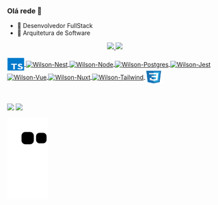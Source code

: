 ### Olá rede 👋

- 🔭 Desenvolvedor FullStack
- 🌱 Arquitetura de Software


<div align="center">
  <a href="https://github.com/Wfelipe2011">
  <img height="180em" src="https://github-readme-stats.vercel.app/api?username=Wfelipe2011&show_icons=true&title_color=blue&theme=dracula&include_all_commits=true&count_private=true"/>
  <img height="180em" src="https://github-readme-stats.vercel.app/api/top-langs/?username=Wfelipe2011&layout=compact&langs_count=7&title_color=blue&theme=dracula"/>
</div>
<div style="display: inline_block"><br>
<img align="center" alt="Wilson-Ts" height="30" width="40" src="https://raw.githubusercontent.com/devicons/devicon/master/icons/typescript/typescript-plain.svg"/>
<img align="center" alt="Wilson-Nest" height="30" width="40" src="https://cdn.jsdelivr.net/gh/devicons/devicon/icons/nestjs/nestjs-plain.svg" />         
<img align="center" alt="Wilson-Node" height="30" width="40" src="https://cdn.jsdelivr.net/gh/devicons/devicon/icons/nodejs/nodejs-original.svg" /> 
<img align="center" alt="Wilson-Postgres" height="30" width="40" src="https://cdn.jsdelivr.net/gh/devicons/devicon/icons/postgresql/postgresql-original.svg" />          
<img align="center" alt="Wilson-Jest" height="30" width="40" src="https://cdn.jsdelivr.net/gh/devicons/devicon/icons/jest/jest-plain.svg" />
<img align="center" alt="Wilson-Vue" height="30" width="40" src="https://cdn.jsdelivr.net/gh/devicons/devicon/icons/vuejs/vuejs-original.svg" />
<img align="center" alt="Wilson-Nuxt" height="30" width="40" src="https://cdn.jsdelivr.net/gh/devicons/devicon/icons/nuxtjs/nuxtjs-original.svg" />
<img align="center" alt="Wilson-Tailwind" height="30" width="40" src="https://cdn.jsdelivr.net/gh/devicons/devicon/icons/tailwindcss/tailwindcss-plain.svg" />             
<img align="center" alt="Wilson-CSS" height="30" width="40" src="https://raw.githubusercontent.com/devicons/devicon/master/icons/css3/css3-original.svg"/>
<br/>
<br/>
</div>
  
  ##
 
<div> 
  <a href = "mailto:contatoWfelipe2011@gmail.com"><img src="https://img.shields.io/badge/-Gmail-%23333?style=for-the-badge&logo=gmail&logoColor=white" target="_blank"></a>
  <a href="https://www.linkedin.com/in/wilson-felipe-725538176" target="_blank"><img src="https://img.shields.io/badge/-LinkedIn-%230077B5?style=for-the-badge&logo=linkedin&logoColor=white" target="_blank"></a> 
 
  ![Snake animation](https://github.com/Wfelipe2011/Wfelipe2011/blob/output/github-contribution-grid-snake.svg)
 
</div>
